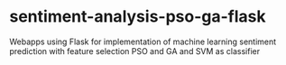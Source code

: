 # sentiment-analysis-pso-ga-flask
Webapps using Flask for implementation of machine learning sentiment prediction with feature selection PSO and GA and SVM as classifier
